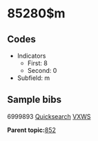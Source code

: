 # 85280$m

## Codes

-   Indicators
    -   First: 8
    -   Second: 0
-   Subfield: m

## Sample bibs

6999893 [Quicksearch](https://search.library.yale.edu/catalog/6999893) [VXWS](http://prodorbis.library.yale.edu:7014/vxws/GetHoldingsService?bibId=6999893)

**Parent topic:**[852](../../tags/852/852.md)

